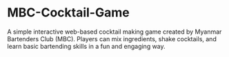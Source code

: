 # MBC-Cocktail-Game
A simple interactive web-based cocktail making game created by Myanmar Bartenders Club (MBC). Players can mix ingredients, shake cocktails, and learn basic bartending skills in a fun and engaging way.
